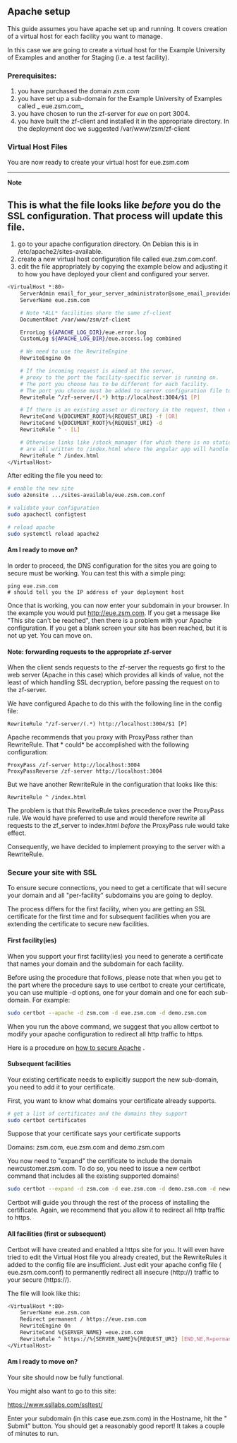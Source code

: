 ## Apache setup

This guide assumes you have apache set up and running. It covers creation of a
virtual host for each facility you want to manage.

In this case we are going to create a virtual host for the Example University of
Examples and another for Staging (i.e. a test facility).

### Prerequisites:

1. you have purchased the domain _zsm.com_
1. you have set up a sub-domain for the Example University of Examples called _
   eue.zsm.com_
1. you have chosen to run the zf-server for _eue_ on port 3004.
1. you have built the zf-client and installed it in the appropriate directory.
   In the deployment doc we suggested /var/www/zsm/zf-client

### Virtual Host Files

You are now ready to create your virtual host for eue.zsm.com

---
**Note**

This is what the file looks like _before_ you do the SSL configuration. That
process will update this file.
---

1. go to your apache configuration directory. On Debian this is in
   /etc/apache2/sites-available.
1. create a new virtual host configuration file called eue.zsm.com.conf.
1. edit the file appropriately by copying the example below and adjusting it to
   how you have deployed your client and configured your server.

```bash 
<VirtualHost *:80>
    ServerAdmin email_for_your_server_administrator@some_email_provider.whatever
    ServerName eue.zsm.com

    # Note *ALL* facilities share the same zf-client 
    DocumentRoot /var/www/zsm/zf-client

    ErrorLog ${APACHE_LOG_DIR}/eue.error.log
    CustomLog ${APACHE_LOG_DIR}/eue.access.log combined

    # We need to use the RewriteEngine
    RewriteEngine On

    # If the incoming request is aimed at the server,
    # proxy to the port the facility-specific server is running on.
    # The port you choose has to be different for each facility.
    # The port you choose must be added to server configuration file to this facility.
    RewriteRule ^/zf-server/(.*) http://localhost:3004/$1 [P]

    # If there is an existing asset or directory in the request, then route to it.
    RewriteCond %{DOCUMENT_ROOT}%{REQUEST_URI} -f [OR]
    RewriteCond %{DOCUMENT_ROOT}%{REQUEST_URI} -d
    RewriteRule ^ - [L]

    # Otherwise links like /stock_manager (for which there is no static file)
    # are all written to /index.html where the angular app will handle the route.
    RewriteRule ^ /index.html
</VirtualHost>
```

After editing the file you need to:

```bash
# enable the new site
sudo a2ensite .../sites-available/eue.zsm.com.conf

# validate your configuration
sudo apachectl configtest

# reload apache
sudo systemctl reload apache2
```

#### Am I ready to move on?

In order to proceed, the DNS configuration for the sites you are going to secure
must be working. You can test this with a simple ping:

```shell
ping eue.zsm.com
# should tell you the IP address of your deployment host
```

Once that is working, you can now enter your subdomain in your browser. In the
example you would put http://eue.zsm.com. If you get a message like "This site
can't be reached", then there is a problem with your Apache configuration. If
you get a blank screen your site has been reached, but it is not up yet. You can
move on.

#### Note: forwarding requests to the appropriate zf-server

When the client sends requests to the zf-server the requests go first to the web
server (Apache in this case) which provides all kinds of value, not the least of
which handling SSL decryption, before passing the request on to the zf-server.

We have configured Apache to do this with the following line in the config file:

```
RewriteRule ^/zf-server/(.*) http://localhost:3004/$1 [P]
```

Apache recommends that you proxy with ProxyPass rather than RewriteRule. That *
could* be accomplished with the following configuration:

```
ProxyPass /zf-server http://localhost:3004
ProxyPassReverse /zf-server http://localhost:3004
```

But we have another RewriteRule in the configuration that looks like this:

```
RewriteRule ^ /index.html
```

The problem is that this RewriteRule takes precedence over the ProxyPass rule.
We would have preferred to use and would therefore rewrite all requests to the
zf_server to index.html *before* the ProxyPass rule would take effect.

Consequently, we have decided to implement proxying to the server with a
RewriteRule.

### Secure your site with SSL

To ensure secure connections, you need to get a certificate that will secure
your domain and all "per-facility" subdomains you are going to deploy.

The process differs for the first facility, when you are getting an SSL
certificate for the first time and for subsequent facilities when you are
extending the certificate to secure new facilities.

#### First facility(ies)

When you support your first facility(ies) you need to generate a certificate
that names your domain and the subdomain for each facility.

Before using the procedure that follows, please note that when you get to the
part where the procedure says to use certbot to create your certificate, you can
use multiple -d options, one for your domain and one for each sub-domain. For
example:

```bash
sudo certbot --apache -d zsm.com -d eue.zsm.com -d demo.zsm.com
```

When you run the above command, we suggest that you allow certbot to modify your
apache configuration to redirect all http traffic to https.

Here is a procedure on
[how to secure Apache](https://www.digitalocean.com/community/tutorials/how-to-secure-apache-with-let-s-encrypt-on-debian-10)
.

#### Subsequent facilities

Your existing certificate needs to explicitly support the new sub-domain, you
need to add it to your certificate.

First, you want to know what domains your certificate already supports.

```bash
# get a list of certificates and the domains they support
sudo certbot certificates
```

Suppose that your certificate says your certificate supports

Domains: zsm.com, eue.zsm.com and demo.zsm.com

You now need to "expand" the certificate to include the domain
newcustomer.zsm.com. To do so, you need to issue a new certbot command that
includes all the existing supported domains!

```bash
sudo certbot --expand -d zsm.com -d eue.zsm.com -d demo.zsm.com -d newcustomer.zsm.com
```

Certbot will guide you through the rest of the process of installing the
certificate. Again, we recommend that you allow it to redirect all http traffic
to https.

#### All facilities (first or subsequent)

Certbot will have created and enabled a https site for you. It will even have
tried to edit the Virtual Host file you already created, but the RewriteRules it
added to the config file are insufficient. Just edit your apache config file (
eue.zsm.com.conf) to permanently redirect all insecure (http://) traffic to your
secure (https://).

The file will look like this:

```bash
<VirtualHost *:80>
    ServerName eue.zsm.com
    Redirect permanent / https://eue.zsm.com
    RewriteEngine On
    RewriteCond %{SERVER_NAME} =eue.zsm.com
    RewriteRule ^ https://%{SERVER_NAME}%{REQUEST_URI} [END,NE,R=permanent]
</VirtualHost>
```

#### Am I ready to move on?

Your site should now be fully functional.

You might also want to go to this site:

https://www.ssllabs.com/ssltest/

Enter your subdomain (in this case eue.zsm.com) in the Hostname, hit the "
Submit" button. You should get a reasonably good report!
It takes a couple of minutes to run.




